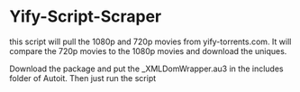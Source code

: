 Yify-Script-Scraper
===================

this script will pull the 1080p and 720p movies from yify-torrents.com. It will compare the 720p movies to the 1080p movies and download the uniques.


Download the package and put the _XMLDomWrapper.au3 in the includes folder of Autoit. Then just run the script
